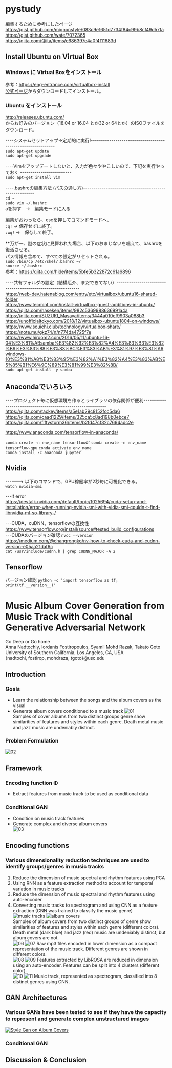 # pystudy
編集するために参考にしたページ
https://gist.github.com/mignonstyle/083c9e1651d7734f84c99b8cf49d57fa
https://gist.github.com/wate/7072365  
https://qiita.com/Qiita/items/c686397e4a0f4f11683d

## Install Ubuntu on Virtual Box
### Windows に Virtual Boxをインストール
参考：https://eng-entrance.com/virtualbox-install  
[公式ページ](https://www.virtualbox.org/)からダウンロードしてインストール。

### Ubuntu をインストール
http://releases.ubuntu.com/  
からお好みのバージョン（18.04 or 16.04 とか32 or 64とか）のISOファイルをダウンロード。

----システムセットアップ->定期的に実行!------------------------------------------------------------  
`sudo apt-get update`  
`sudo apt-get upgrade`

----Vimをアップデートしないと、入力が色々ややこしいので、下記を実行やっておく -------------------------  
`sudo apt-get install vim`

----.bashrcの編集方法 (パスの通し方)------------------------------------------------------  
`cd ~`  
`sudo vim ~/.bashrc`  
aを押す　→　編集モードに入る  

編集がおわったら、escを押してコマンドモードへ、  
`:q!` → 保存せずに終了。  
`:wq!` →　保存して終了。  


**万が一、謎の症状に見舞われた場合、以下のおまじないを唱えて、bashrcを復活させる。  
パス情報を含めて、すべての設定がリセットされる。  
`sudo /bin/cp /etc/skel/.bashrc ~/`  
`source ~/.bashrc`  
参考：https://qiita.com/hide/items/5bfe5b322872c61a6896

----共有フォルダの設定（結構厄介、まだできてない）------------------------------------------------------------  
https://web-dev.hatenablog.com/entry/etc/virtualbox/ubuntu16-shared-folder  
https://www.tecmint.com/install-virtualbox-guest-additions-in-ubuntu/  
https://qiita.com/haseken/items/982c5369988636991a4a  
https://qiita.com/SUZUKI_Masaya/items/3444a010cf9903a088b3  
https://unofficialtokyo.com/2018/12/virtualbox-ubuntu1804-on-windows/  
https://www.souichi.club/technology/virtualbox-share/  
https://note.mu/gkz74/n/n774da4725f7e  
https://www.hiroom2.com/2016/05/11/ubuntu-16-04%E3%81%ABsamba%E3%82%92%E3%82%A4%E3%83%B3%E3%82%B9%E3%83%88%E3%83%BC%E3%83%AB%E3%81%97%E3%81%A6windows-10%E3%81%A8%E3%83%95%E3%82%A1%E3%82%A4%E3%83%AB%E5%85%B1%E6%9C%89%E3%81%99%E3%82%8B/  
`sudo apt-get install -y samba`  

## Anacondaでいろいろ
----プロジェクト毎に仮想環境を作るとライブラリの依存関係が便利------------------------------------------------------------ 
https://qiita.com/tackey/items/a5e1ab29c8152fcc5da6  
https://qiita.com/caad1229/items/325ca5c8ad198b0ebce7  
https://qiita.com/fiftystorm36/items/b2fd47cf32c7694adc2e  

https://www.anaconda.com/tensorflow-in-anaconda/

`conda create -n env_name tensorflow`or 
`conda create -n env_name tensorflow-gpu` 
`conda activate env_name`  
`conda install -c anaconda jupyter`

## Nvidia
------> 以下のコマンドで、GPU稼働率が2秒毎に可視化できる。  
`watch nvidia-smi`  

---if error  
https://devtalk.nvidia.com/default/topic/1025694/cuda-setup-and-installation/error-when-running-nvidia-smi-with-vidia-smi-couldn-t-find-libnvidia-ml-so-library-/

---CUDA、cuDNN、tensorflowの互換性  
https://www.tensorflow.org/install/source#tested_build_configurations  
---CUDAのバージョン確認
`nvcc --version`  
https://medium.com/@changrongko/nv-how-to-check-cuda-and-cudnn-version-e05aa21daf6c  
`cat /usr/include/cudnn.h | grep CUDNN_MAJOR -A 2`  


## Tensorflow
バージョン確認
`python -c 'import tensorflow as tf; print(tf.__version__)'`  

# Music Album Cover Generation from Music Track with Conditional Generative Adversarial Network
Go Deep or Go home  
Anna Nadtochiy, Iordanis Fostiropoulos, Syamil Mohd Razak, Takato Goto  
University of Southern California, Los Angeles, CA, USA  
{nadtochi, fostirop, mohdraza, tgoto}@usc.edu  
## Introduction
### Goals
- Learn the relationship between the songs and the album covers as the visual  
- Generate album covers conditioned to a music track
![01](https://user-images.githubusercontent.com/42685217/56783671-b96f8580-67a1-11e9-9ded-6a0b57aa3a73.png)  
Samples of cover albums from two distinct groups genre show similarities of features and styles within each genre. Death metal music and jazz music are undeniably distinct.
### Problem Formulation
![02](https://user-images.githubusercontent.com/42685217/56784100-d60cbd00-67a3-11e9-86f5-8c2dda3901fb.png)

## Framework
### Encoding function &Phi;  
- Extract features from music track to be used as conditional data
### Conditional GAN
- Condition on music track features  
- Generate complex and diverse album covers  
![03](https://user-images.githubusercontent.com/42685217/56784170-179d6800-67a4-11e9-9048-efe36271e073.png)

## Encoding functions
### Various dimensionality reduction techniques are used to identify groups/genres in music tracks
1. Reduce the dimension of music spectral and rhythm features using PCA  
2. Using RNN as a feature extraction method to account for temporal variation in music tracks  
3. Reduce the dimension of music spectral and rhythm features using auto-encoder  
4. Converting music tracks to spectrogram and using CNN as a feature extraction (CNN was trained to classify the music genre)   
![music tracks](https://user-images.githubusercontent.com/42685217/56784466-7b746080-67a5-11e9-9e90-c54d5469ef15.png)
![album covers](https://user-images.githubusercontent.com/42685217/56784471-7ca58d80-67a5-11e9-9e38-c978bd28203c.png)  
Samples of album covers from two distinct groups of genre show similarities of features and styles within each genre (different colors). Death metal (dark blue) and jazz (red) music are undeniably distinct, but album covers are not.  
![06](https://user-images.githubusercontent.com/42685217/56784691-bb881300-67a6-11e9-988a-f71bc4bf0efc.png)
![07](https://user-images.githubusercontent.com/42685217/56784693-bd51d680-67a6-11e9-92cc-0e90c2e42531.png)
Raw mp3 files encoded in lower dimension as a compact representation of the music track. Different genres are shown in different colors.  
![08](https://user-images.githubusercontent.com/42685217/56784762-09048000-67a7-11e9-9972-b9be9cbbe5eb.png)
![09](https://user-images.githubusercontent.com/42685217/56784910-cabb9080-67a7-11e9-8c10-6d85f53af355.png)
Features extracted by LibROSA are reduced in dimension using an auto-encoder. Features can be split into 4 clusters (different color).  
![10](https://user-images.githubusercontent.com/42685217/56784831-64367280-67a7-11e9-8c0b-76e29602767e.png)
![11](https://user-images.githubusercontent.com/42685217/56784833-66003600-67a7-11e9-97b1-72521930f838.png)
Music track, represented as spectrogram, classified into 8 distinct genres using CNN.  
## GAN Architectures
### Various GANs have been tested to see if they have the capacity to represent and generate complex unstructured images
[![Style Gan on Album Covers](https://img.youtube.com/vi/8a0zIEanp6A&feature=youtu.be/.jpg)](https://www.youtube.com/watch?v=8a0zIEanp6A&feature=youtu.be)

### Conditional GAN

## Discussion & Conclusion



